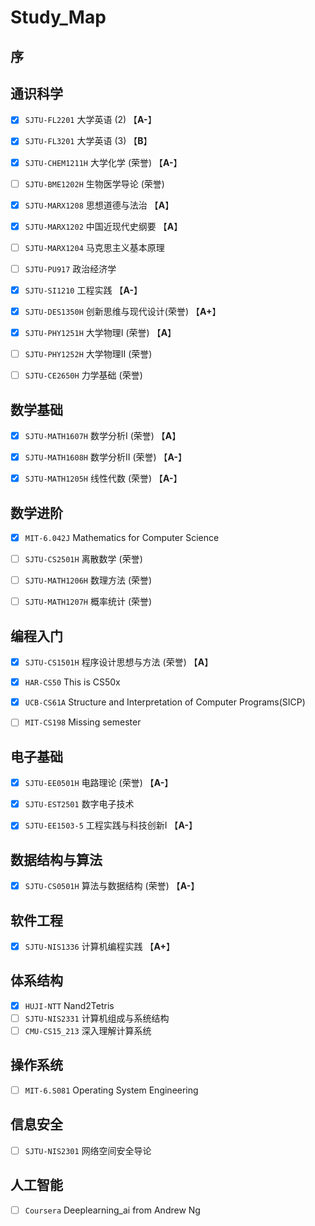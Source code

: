 # Study_Map

## 序

## 通识科学
  - [x] `SJTU-FL2201` 大学英语 (2) 【**A-**】
  - [x] `SJTU-FL3201` 大学英语 (3) 【**B**】
  - [x] `SJTU-CHEM1211H` 大学化学 (荣誉) 【**A-**】
  - [ ] `SJTU-BME1202H` 生物医学导论 (荣誉)
  - [x] `SJTU-MARX1208` 思想道德与法治  【**A**】
  - [x] `SJTU-MARX1202` 中国近现代史纲要  【**A**】
  - [ ] `SJTU-MARX1204` 马克思主义基本原理
  - [ ] `SJTU-PU917` 政治经济学
  - [x] `SJTU-SI1210` 工程实践  【**A-**】
  - [x] `SJTU-DES1350H` 创新思维与现代设计(荣誉)  【**A+**】
  - [x] `SJTU-PHY1251H` 大学物理I (荣誉) 【**A**】
  - [ ] `SJTU-PHY1252H` 大学物理II (荣誉) 
  - [ ] `SJTU-CE2650H` 力学基础 (荣誉) 



## 数学基础
  - [x] `SJTU-MATH1607H` 数学分析I (荣誉) 【**A**】
  - [x] `SJTU-MATH1608H` 数学分析II (荣誉) 【**A-**】
  - [x] `SJTU-MATH1205H` 线性代数 (荣誉) 【**A-**】


## 数学进阶
  - [x] `MIT-6.042J` Mathematics for Computer Science
  - [ ] `SJTU-CS2501H` 离散数学 (荣誉) 
  - [ ] `SJTU-MATH1206H` 数理方法 (荣誉) 
  - [ ] `SJTU-MATH1207H` 概率统计 (荣誉) 



## 编程入门
  - [x] `SJTU-CS1501H` 程序设计思想与方法 (荣誉) 【**A**】
  - [x] `HAR-CS50` This is CS50x
  - [x] `UCB-CS61A` Structure and Interpretation of Computer Programs(SICP)
  - [ ] `MIT-CS198` Missing semester


## 电子基础
  - [x] `SJTU-EE0501H` 电路理论 (荣誉) 【**A-**】
  - [x] `SJTU-EST2501` 数字电子技术
  - [x] `SJTU-EE1503-5` 工程实践与科技创新I 【**A-**】


## 数据结构与算法
  - [x] `SJTU-CS0501H` 算法与数据结构 (荣誉) 【**A-**】


## 软件工程
  - [x] `SJTU-NIS1336` 计算机编程实践 【**A+**】


## 体系结构
  - [x] `HUJI-NTT` Nand2Tetris
  - [ ] `SJTU-NIS2331` 计算机组成与系统结构
  - [ ] `CMU-CS15_213` 深入理解计算系统

## 操作系统
  - [ ] `MIT-6.S081` Operating System Engineering

## 信息安全
  - [ ] `SJTU-NIS2301` 网络空间安全导论

## 人工智能
  - [ ] `Coursera` Deeplearning_ai from Andrew Ng
